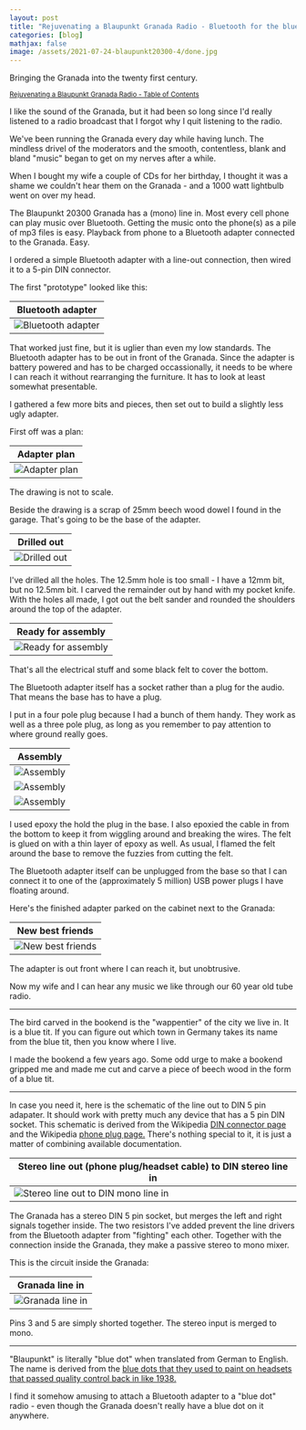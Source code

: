 ```yaml
---
layout: post
title: "Rejuvenating a Blaupunkt Granada Radio - Bluetooth for the blue dot"
categories: [blog]
mathjax: false
image: /assets/2021-07-24-blaupunkt20300-4/done.jpg
---
```

Bringing the Granada into the twenty first century.

<sub>[Rejuvenating a Blaupunkt Granada Radio - Table of Contents](1blaupunkt20300-toc)</sub>

I like the sound of the Granada, but it had been so long since I'd really listened to a radio broadcast that I forgot why I quit listening to the radio.

We've been running the Granada every day while having lunch.  The mindless drivel of the moderators and the smooth, contentless, blank and bland "music" began to get on my nerves after a while.

When I bought my wife a couple of CDs for her birthday, I thought it was a shame we couldn't hear them on the Granada - and a 1000 watt lightbulb went on over my head.

The Blaupunkt 20300 Granada has a (mono) line in.  Most every cell phone can play music over Bluetooth.  Getting the music onto the phone(s) as a pile of mp3 files is easy.  Playback from phone to a Bluetooth adapter connected to the Granada.  Easy.

I ordered a simple Bluetooth adapter with a line-out connection, then wired it to a 5-pin DIN connector. 

The first "prototype" looked like this:

|Bluetooth adapter|
|-----------------|
|![Bluetooth adapter](/assets/2021-07-24-blaupunkt20300-4/adapter1.jpg)|

That worked just fine, but it is uglier than even my low standards.  The Bluetooth adapter has to be out in front of the Granada.  Since the adapter is battery powered and has to be charged occassionally, it needs to be where I can reach it without rearranging the furniture.  It has to look at least somewhat presentable.

I gathered a few more bits and pieces, then set out to build a slightly less ugly adapter.

First off was a plan:

|Adapter plan|
|------------|
|![Adapter plan](/assets/2021-07-24-blaupunkt20300-4/sketch1.jpg)|

The drawing is not to scale.

Beside the drawing is a scrap of 25mm beech wood dowel I found in the garage.  That's going to be the base of the adapter.

|Drilled out|
|-----------|
|![Drilled out](/assets/2021-07-24-blaupunkt20300-4/sketch2.jpg)|

I've drilled all the holes.  The 12.5mm hole is too small - I have a 12mm bit, but no 12.5mm bit.  I carved the remainder out by hand with my pocket knife.  With the holes all made, I got out the belt sander and rounded the shoulders around the top of the adapter.

|Ready for assembly|
|------------------|
|![Ready for assembly](/assets/2021-07-24-blaupunkt20300-4/readyforassembly.jpg)|

That's all the electrical stuff and some black felt to cover the bottom.

The Bluetooth adapter itself has a socket rather than a plug for the audio.  That means the base has to have a plug.

I put in a four pole plug because I had a bunch of them handy.  They work as well as a three pole plug, as long as you remember to pay attention to where ground really goes.

|Assembly|
|--------|
|![Assembly](/assets/2021-07-24-blaupunkt20300-4/assembly1.jpg)|
|![Assembly](/assets/2021-07-24-blaupunkt20300-4/assembly2.jpg)|
|![Assembly](/assets/2021-07-24-blaupunkt20300-4/assembly3.jpg)|

I used epoxy the hold the plug in the base.  I also epoxied the cable in from the bottom to keep it from wiggling around and breaking the wires.  The felt is glued on with a thin layer of epoxy as well.  As usual, I flamed the felt around the base to remove the fuzzies from cutting the felt.

The Bluetooth adapter itself can be unplugged from the base so that I can connect it to one of the (approximately 5 million) USB power plugs I have floating around. 

Here's the finished adapter parked on the cabinet next to the Granada:

|New best friends|
|----------------|
|![New best friends](/assets/2021-07-24-blaupunkt20300-4/done.jpg)|

The adapter is out front where I can reach it, but unobtrusive.

Now my wife and I can hear any music we like through our 60 year old tube radio.

-----------
The bird carved in the bookend is the "wappentier" of the city we live in.  It is a blue tit.  If you can figure out which town in Germany takes its name from the blue tit, then you know where I live.

I made the bookend a few years ago.  Some odd urge to make a bookend gripped me and made me cut and carve a piece of beech wood in the form of a blue tit.

---------

In case you need it, here is the schematic of the line out to DIN 5 pin adapater.  It should work with pretty much any device that has a 5 pin DIN socket.  This schematic is derived from the Wikipedia [DIN connector page](https://en.wikipedia.org/wiki/DIN_connector#Analog_audio) and the Wikipedia [phone plug page.](https://en.wikipedia.org/wiki/Phone_connector_(audio)#General_use)  There's nothing special to it, it is just a matter of combining available documentation.

|Stereo line out (phone plug/headset cable) to DIN stereo line in|
|-----------------------------------|
|![Stereo line out to DIN mono line in](/assets/2021-07-24-blaupunkt20300-4/schematic.png)|

The Granada has a stereo DIN 5 pin socket, but merges the left and right signals together inside.  The two resistors I've added prevent the line drivers from the Bluetooth adapter from "fighting" each other.  Together with the connection inside the Granada, they make a passive stereo to mono mixer.

This is the circuit inside the Granada:

|Granada line in|
|---------------|
|![Granada line in](/assets/2021-07-24-blaupunkt20300-4/tape-in.jpg)|

Pins 3 and 5 are simply shorted together.  The stereo input is merged to mono.

---------
"Blaupunkt" is literally "blue dot" when translated from German to English.  The name is derived from the [blue dots that they used to paint on headsets that passed quality control back in like 1938.](https://en.wikipedia.org/wiki/Blaupunkt)

I find it somehow amusing to attach a Bluetooth adapter to a "blue dot" radio - even though the Granada doesn't really have a blue dot on it anywhere.
